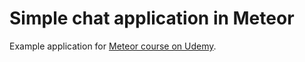 Simple chat application in Meteor
===

Example application for [Meteor course on Udemy](https://www.udemy.com/draft/318424/).